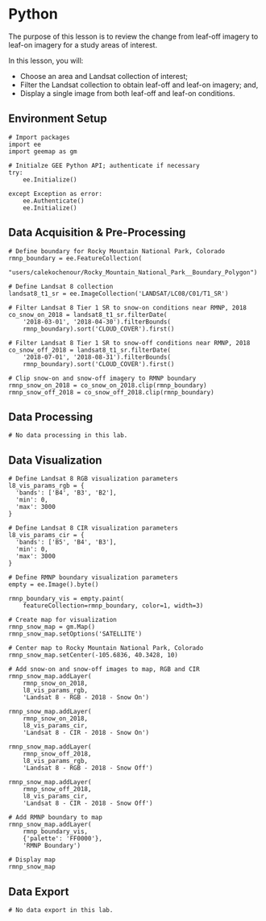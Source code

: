 # Python

The purpose of this lesson is to review the change from leaf-off imagery to leaf-on imagery for a study areas of interest.  

In this lesson, you will:

* Choose an area and Landsat collection of interest;
* Filter the Landsat collection to obtain leaf-off and leaf-on imagery; and,
* Display a single image from both leaf-off and leaf-on conditions.

## Environment Setup
```{code-block} python
# Import packages
import ee
import geemap as gm

# Initialze GEE Python API; authenticate if necessary
try:
    ee.Initialize()

except Exception as error:
    ee.Authenticate()
    ee.Initialize()
```

## Data Acquisition & Pre-Processing
```{code-block} python
# Define boundary for Rocky Mountain National Park, Colorado
rmnp_boundary = ee.FeatureCollection(
    "users/calekochenour/Rocky_Mountain_National_Park__Boundary_Polygon")

# Define Landsat 8 collection
landsat8_t1_sr = ee.ImageCollection('LANDSAT/LC08/C01/T1_SR')

# Filter Landsat 8 Tier 1 SR to snow-on conditions near RMNP, 2018
co_snow_on_2018 = landsat8_t1_sr.filterDate(
    '2018-03-01', '2018-04-30').filterBounds(
    rmnp_boundary).sort('CLOUD_COVER').first()

# Filter Landsat 8 Tier 1 SR to snow-off conditions near RMNP, 2018
co_snow_off_2018 = landsat8_t1_sr.filterDate(
    '2018-07-01', '2018-08-31').filterBounds(
    rmnp_boundary).sort('CLOUD_COVER').first()

# Clip snow-on and snow-off imagery to RMNP boundary
rmnp_snow_on_2018 = co_snow_on_2018.clip(rmnp_boundary)
rmnp_snow_off_2018 = co_snow_off_2018.clip(rmnp_boundary)
```

## Data Processing
```{code-block} python
# No data processing in this lab.
```

## Data Visualization
```{code-block} python
# Define Landsat 8 RGB visualization parameters
l8_vis_params_rgb = {
  'bands': ['B4', 'B3', 'B2'],
  'min': 0,
  'max': 3000
}

# Define Landsat 8 CIR visualization parameters
l8_vis_params_cir = {
  'bands': ['B5', 'B4', 'B3'],
  'min': 0,
  'max': 3000
}

# Define RMNP boundary visualization parameters
empty = ee.Image().byte()

rmnp_boundary_vis = empty.paint(
    featureCollection=rmnp_boundary, color=1, width=3)
```

```{code-block} python
# Create map for visualization
rmnp_snow_map = gm.Map()
rmnp_snow_map.setOptions('SATELLITE')

# Center map to Rocky Mountain National Park, Colorado
rmnp_snow_map.setCenter(-105.6836, 40.3428, 10)
```

```{code-block} python
# Add snow-on and snow-off images to map, RGB and CIR
rmnp_snow_map.addLayer(
    rmnp_snow_on_2018,
    l8_vis_params_rgb,
    'Landsat 8 - RGB - 2018 - Snow On')

rmnp_snow_map.addLayer(
    rmnp_snow_on_2018,
    l8_vis_params_cir,
    'Landsat 8 - CIR - 2018 - Snow On')

rmnp_snow_map.addLayer(
    rmnp_snow_off_2018,
    l8_vis_params_rgb,
    'Landsat 8 - RGB - 2018 - Snow Off')

rmnp_snow_map.addLayer(
    rmnp_snow_off_2018,
    l8_vis_params_cir,
    'Landsat 8 - CIR - 2018 - Snow Off')

# Add RMNP boundary to map
rmnp_snow_map.addLayer(
    rmnp_boundary_vis,
    {'palette': 'FF0000'},
    'RMNP Boundary')
```

```{code-block} python
# Display map
rmnp_snow_map
```

## Data Export
```{code-block} python
# No data export in this lab.
```
